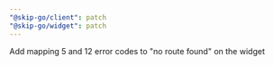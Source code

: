 ```yaml
---
"@skip-go/client": patch
"@skip-go/widget": patch
---
```


Add mapping 5 and 12 error codes to "no route found" on the widget
